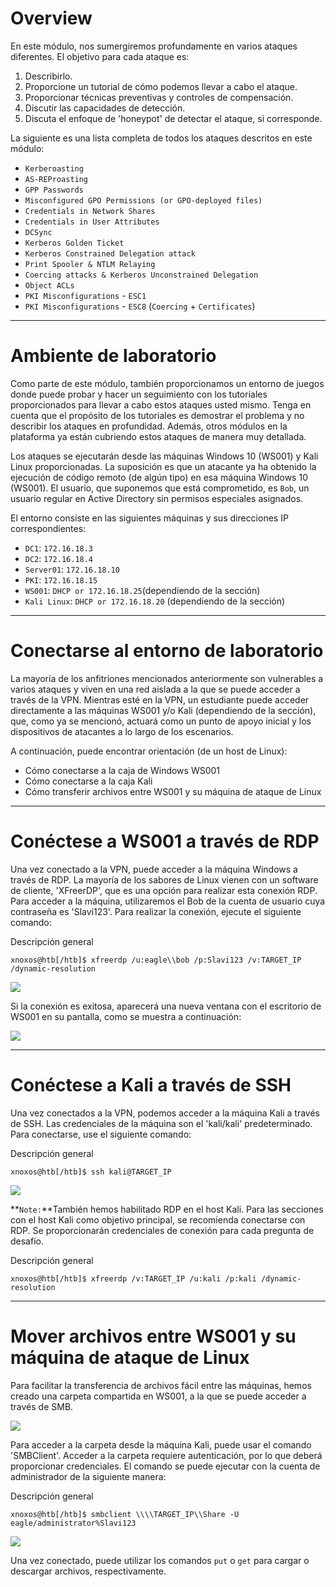 # Overview

En este módulo, nos sumergiremos profundamente en varios ataques diferentes. El objetivo para cada ataque es:

1. Describirlo.
2. Proporcione un tutorial de cómo podemos llevar a cabo el ataque.
3. Proporcionar técnicas preventivas y controles de compensación.
4. Discutir las capacidades de detección.
5. Discuta el enfoque de 'honeypot' de detectar el ataque, si corresponde.

La siguiente es una lista completa de todos los ataques descritos en este módulo:

- `Kerberoasting`
- `AS-REProasting`
- `GPP Passwords`
- `Misconfigured GPO Permissions (or GPO-deployed files)`
- `Credentials in Network Shares`
- `Credentials in User Attributes`
- `DCSync`
- `Kerberos Golden Ticket`
- `Kerberos Constrained Delegation attack`
- `Print Spooler & NTLM Relaying`
- `Coercing attacks & Kerberos Unconstrained Delegation`
- `Object ACLs`
- `PKI Misconfigurations` - `ESC1`
- `PKI Misconfigurations` - `ESC8` (`Coercing` + `Certificates`)

---

# **Ambiente de laboratorio**

Como parte de este módulo, también proporcionamos un entorno de juegos donde puede probar y hacer un seguimiento con los tutoriales proporcionados para llevar a cabo estos ataques usted mismo. Tenga en cuenta que el propósito de los tutoriales es demostrar el problema y no describir los ataques en profundidad. Además, otros módulos en la plataforma ya están cubriendo estos ataques de manera muy detallada.

Los ataques se ejecutarán desde las máquinas Windows 10 (WS001) y Kali Linux proporcionadas. La suposición es que un atacante ya ha obtenido la ejecución de código remoto (de algún tipo) en esa máquina Windows 10 (WS001). El usuario, que suponemos que está comprometido, es `Bob`, un usuario regular en Active Directory sin permisos especiales asignados.

El entorno consiste en las siguientes máquinas y sus direcciones IP correspondientes:

- `DC1`: `172.16.18.3`
- `DC2`: `172.16.18.4`
- `Server01`: `172.16.18.10`
- `PKI`: `172.16.18.15`
- `WS001`: `DHCP or 172.16.18.25`(dependiendo de la sección)
- `Kali Linux`: `DHCP or 172.16.18.20` (dependiendo de la sección)

---

# **Conectarse al entorno de laboratorio**

La mayoría de los anfitriones mencionados anteriormente son vulnerables a varios ataques y viven en una red aislada a la que se puede acceder a través de la VPN. Mientras esté en la VPN, un estudiante puede acceder directamente a las máquinas WS001 y/o Kali (dependiendo de la sección), que, como ya se mencionó, actuará como un punto de apoyo inicial y los dispositivos de atacantes a lo largo de los escenarios.

A continuación, puede encontrar orientación (de un host de Linux):

- Cómo conectarse a la caja de Windows WS001
- Cómo conectarse a la caja Kali
- Cómo transferir archivos entre WS001 y su máquina de ataque de Linux

---

# **Conéctese a WS001 a través de RDP**

Una vez conectado a la VPN, puede acceder a la máquina Windows a través de RDP. La mayoría de los sabores de Linux vienen con un software de cliente, 'XFreerDP', que es una opción para realizar esta conexión RDP. Para acceder a la máquina, utilizaremos el Bob de la cuenta de usuario cuya contraseña es 'Slavi123'. Para realizar la conexión, ejecute el siguiente comando:

Descripción general

```
xnoxos@htb[/htb]$ xfreerdp /u:eagle\\bob /p:Slavi123 /v:TARGET_IP /dynamic-resolution
```

![](https://academy.hackthebox.com/storage/modules/176/Lab/RDPWindows.png)

Si la conexión es exitosa, aparecerá una nueva ventana con el escritorio de WS001 en su pantalla, como se muestra a continuación:

![](https://academy.hackthebox.com/storage/modules/176/Lab/RDPWindows2.png)

---

# **Conéctese a Kali a través de SSH**

Una vez conectados a la VPN, podemos acceder a la máquina Kali a través de SSH. Las credenciales de la máquina son el 'kali/kali' predeterminado. Para conectarse, use el siguiente comando:

Descripción general

```
xnoxos@htb[/htb]$ ssh kali@TARGET_IP
```

![](https://academy.hackthebox.com/storage/modules/176/Lab/SSHKali.png)

**`Note:`**También hemos habilitado RDP en el host Kali. Para las secciones con el host Kali como objetivo principal, se recomienda conectarse con RDP. Se proporcionarán credenciales de conexión para cada pregunta de desafío.

Descripción general

```
xnoxos@htb[/htb]$ xfreerdp /v:TARGET_IP /u:kali /p:kali /dynamic-resolution
```

---

# **Mover archivos entre WS001 y su máquina de ataque de Linux**

Para facilitar la transferencia de archivos fácil entre las máquinas, hemos creado una carpeta compartida en WS001, a la que se puede acceder a través de SMB.

![](https://academy.hackthebox.com/storage/modules/176/Lab/share1.png)

Para acceder a la carpeta desde la máquina Kali, puede usar el comando 'SMBClient'. Acceder a la carpeta requiere autenticación, por lo que deberá proporcionar credenciales. El comando se puede ejecutar con la cuenta de administrador de la siguiente manera:

Descripción general

```
xnoxos@htb[/htb]$ smbclient \\\\TARGET_IP\\Share -U eagle/administrator%Slavi123
```

![](https://academy.hackthebox.com/storage/modules/176/Lab/share2.png)

Una vez conectado, puede utilizar los comandos `put` o `get` para cargar o descargar archivos, respectivamente.